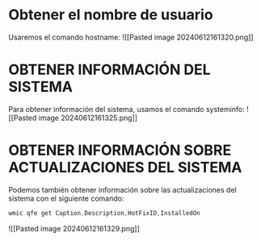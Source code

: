 # Obtener el nombre de usuario
Usaremos el comando hostname:
![[Pasted image 20240612161320.png]]

# OBTENER INFORMACIÓN DEL SISTEMA
Para obtener información del sistema, usamos el comando systeminfo:
![[Pasted image 20240612161325.png]]
# OBTENER INFORMACIÓN SOBRE ACTUALIZACIONES DEL SISTEMA
Podemos también obtener información sobre las actualizaciones del sistema con el siguiente comando:
```powershell
wmic qfe get Caption,Description,HotFixID,InstalledOn
```

![[Pasted image 20240612161329.png]]
